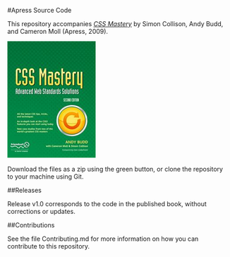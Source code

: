 #Apress Source Code

This repository accompanies [*CSS Mastery*](http://www.apress.com/9781430223979) by Simon Collison, Andy Budd, and Cameron Moll (Apress, 2009).

![Cover image](9781430223979.jpg)

Download the files as a zip using the green button, or clone the repository to your machine using Git.

##Releases

Release v1.0 corresponds to the code in the published book, without corrections or updates.

##Contributions

See the file Contributing.md for more information on how you can contribute to this repository.
